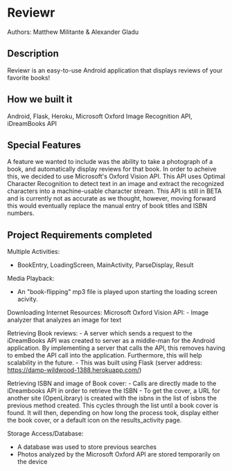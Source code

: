 # Reviewr

Authors: Matthew Militante & Alexander Gladu

## Description
Reviewr is an easy-to-use Android application that displays reviews of your favorite books!    

## How we built it
Android, Flask, Heroku, Microsoft Oxford Image Recognition API, iDreamBooks API

## Special Features

A feature we wanted to include was the ability to take a photograph of a book, and automatically display reviews for that book. In order to acheive this, we decided to use Microsoft's Oxford Vision API. This API uses Optimal Character Recognition to detect text in an image and extract the recognized characters into a machine-usable character stream. This API is still in BETA and is currently not as accurate as we thought, however, moving forward this would eventually replace the manual entry of book titles and ISBN numbers.

## Project Requirements completed

Multiple Activities:
  - BookEntry, LoadingScreen, MainActivity, ParseDisplay, Result

Media Playback: 
  - An "book-flipping" mp3 file is played upon starting the loading screen acivity. 

Downloading Internet Resources: 
  Microsoft Oxford Vision API:
    - Image analyzer that analyzes an image for text

  Retrieving Book reviews:
    - A server which sends a request to the iDreamBooks API was created to server as a middle-man for the Android application. By implementing a server that calls the API, this removes having to embed the API call into the application. Furthermore, this will help scalability in the future. 
    - This was built using Flask (server address: https://damp-wildwood-1388.herokuapp.com/)

  Retrieving ISBN and image of Book cover:
    - Calls are directly made to the iDreambooks API in order to retrieve the ISBN
    - To get the cover, a URL for another site (OpenLibrary) is created with the isbns in the list of isbns the previous method created. This cycles through the list until a book cover is found. It will then, depending on how long the process took, display either the book cover, or a default icon on the results_activity page.

Storage Access/Database:
  - A database was used to store previous searches
  - Photos analyzed by the Microsoft Oxford API are stored temporarily on the device








